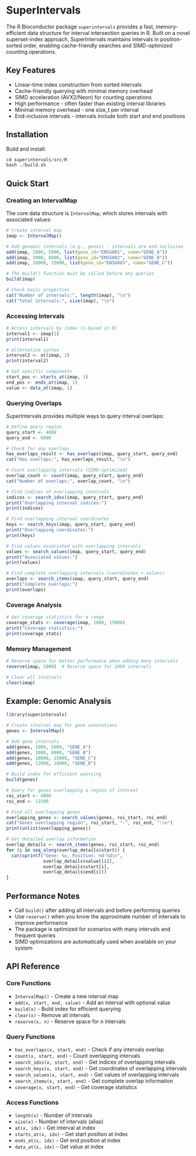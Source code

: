 # SuperIntervals

The R Bioconductor package `superintervals` provides a fast, memory-efficient data structure for interval intersection queries in R.
Built on a novel superset-index approach, SuperIntervals maintains intervals in position-sorted order,
enabling cache-friendly searches and SIMD-optimized counting operations.

## Key Features

- Linear-time index construction from sorted intervals
- Cache-friendly querying with minimal memory overhead
- SIMD acceleration (AVX2/Neon) for counting operations
- High performance - often faster than existing interval libraries
- Minimal memory overhead - one size_t per interval
- End-inclusive intervals - intervals include both start and end positions

## Installation

Build and install:
```r
cd superintervals/src/R
bash ./build.sh
```

## Quick Start

### Creating an IntervalMap

The core data structure is `IntervalMap`, which stores intervals with associated values:

```r
# Create interval map
imap <- IntervalMap()

# Add genomic intervals (e.g., genes) - intervals are end-inclusive
add(imap, 1000, 5000, list(gene_id="ENSG001", name="GENE_A"))
add(imap, 3000, 8000, list(gene_id="ENSG002", name="GENE_B")) 
add(imap, 10000, 15000, list(gene_id="ENSG003", name="GENE_C"))

# The build() function must be called before any queries
build(imap)

# Check basic properties
cat("Number of intervals:", length(imap), "\n")
cat("Total intervals:", size(imap), "\n")
```

### Accessing Intervals

```r
# Access intervals by index (1-based in R)
interval1 <- imap[1]
print(interval1)

# Alternative syntax
interval2 <- at(imap, 2)
print(interval2)

# Get specific components
start_pos <- starts_at(imap, 1)
end_pos <- ends_at(imap, 1)
value <- data_at(imap, 1)
```

### Querying Overlaps

SuperIntervals provides multiple ways to query interval overlaps:

```r
# Define query region
query_start <- 4000
query_end <- 6000

# Check for any overlaps
has_overlaps_result <- has_overlaps(imap, query_start, query_end)
cat("Has overlaps:", has_overlaps_result, "\n")

# Count overlapping intervals (SIMD-optimized)
overlap_count <- count(imap, query_start, query_end)
cat("Number of overlaps:", overlap_count, "\n")

# Find indices of overlapping intervals
indices <- search_idxs(imap, query_start, query_end)
print("Overlapping interval indices:")
print(indices)

# Find overlapping interval coordinates
keys <- search_keys(imap, query_start, query_end)
print("Overlapping coordinates:")
print(keys)

# Find values associated with overlapping intervals
values <- search_values(imap, query_start, query_end)
print("Associated values:")
print(values)

# Find complete overlapping intervals (coordinates + values)
overlaps <- search_items(imap, query_start, query_end)
print("Complete overlaps:")
print(overlaps)
```

### Coverage Analysis

```r
# Get coverage statistics for a range
coverage_stats <- coverage(imap, 1000, 15000)
print("Coverage statistics:")
print(coverage_stats)
```

### Memory Management

```r
# Reserve space for better performance when adding many intervals
reserve(imap, 1000)  # Reserve space for 1000 intervals

# Clear all intervals
clear(imap)
```

## Example: Genomic Analysis

```r
library(superintervals)

# Create interval map for gene annotations
genes <- IntervalMap()

# Add gene intervals
add(genes, 1000, 5000, "GENE_A")
add(genes, 3000, 8000, "GENE_B")
add(genes, 10000, 15000, "GENE_C")
add(genes, 12000, 18000, "GENE_D")

# Build index for efficient querying
build(genes)

# Query for genes overlapping a region of interest
roi_start <- 4000
roi_end <- 12500

# Find all overlapping genes
overlapping_genes <- search_values(genes, roi_start, roi_end)
cat("Genes overlapping region", roi_start, "-", roi_end, ":\n")
print(unlist(overlapping_genes))

# Get detailed overlap information
overlap_details <- search_items(genes, roi_start, roi_end)
for (i in seq_along(overlap_details$start)) {
  cat(sprintf("Gene: %s, Position: %d-%d\n", 
              overlap_details$value[[i]], 
              overlap_details$start[i], 
              overlap_details$end[i]))
}
```

## Performance Notes

- Call `build()` after adding all intervals and before performing queries
- Use `reserve()` when you know the approximate number of intervals to improve performance
- The package is optimized for scenarios with many intervals and frequent queries
- SIMD optimizations are automatically used when available on your system

## API Reference

### Core Functions
- `IntervalMap()` - Create a new interval map
- `add(x, start, end, value)` - Add an interval with optional value
- `build(x)` - Build index for efficient querying
- `clear(x)` - Remove all intervals
- `reserve(x, n)` - Reserve space for n intervals

### Query Functions
- `has_overlaps(x, start, end)` - Check if any intervals overlap
- `count(x, start, end)` - Count overlapping intervals
- `search_idxs(x, start, end)` - Get indices of overlapping intervals
- `search_keys(x, start, end)` - Get coordinates of overlapping intervals  
- `search_values(x, start, end)` - Get values of overlapping intervals
- `search_items(x, start, end)` - Get complete overlap information
- `coverage(x, start, end)` - Get coverage statistics

### Access Functions
- `length(x)` - Number of intervals
- `size(x)` - Number of intervals (alias)
- `at(x, idx)` - Get interval at index
- `starts_at(x, idx)` - Get start position at index
- `ends_at(x, idx)` - Get end position at index  
- `data_at(x, idx)` - Get value at index